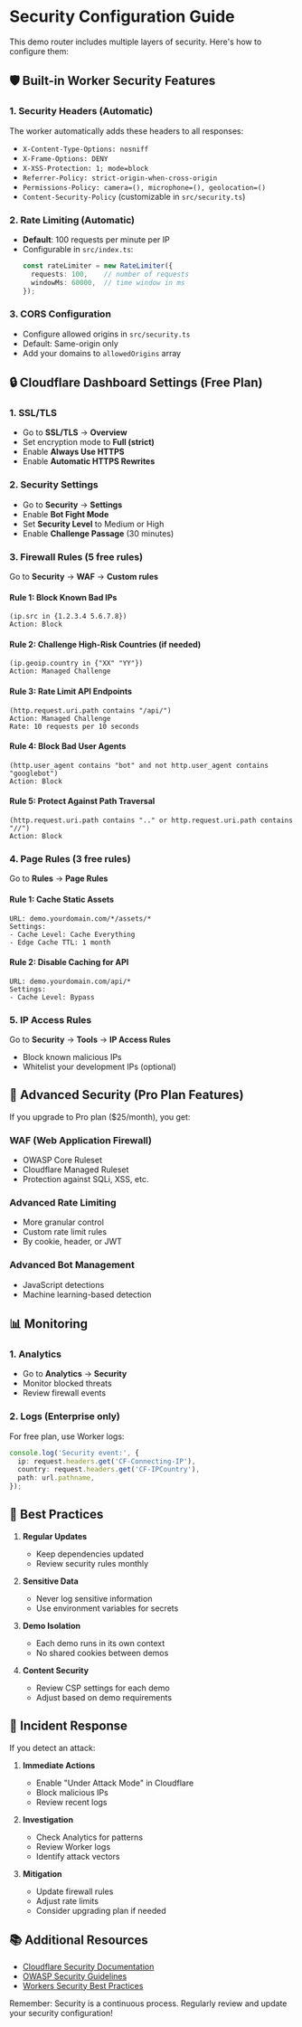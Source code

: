 # Security Configuration Guide

This demo router includes multiple layers of security. Here's how to configure them:

## 🛡️ Built-in Worker Security Features

### 1. Security Headers (Automatic)
The worker automatically adds these headers to all responses:
- `X-Content-Type-Options: nosniff`
- `X-Frame-Options: DENY`
- `X-XSS-Protection: 1; mode=block`
- `Referrer-Policy: strict-origin-when-cross-origin`
- `Permissions-Policy: camera=(), microphone=(), geolocation=()`
- `Content-Security-Policy` (customizable in `src/security.ts`)

### 2. Rate Limiting (Automatic)
- **Default**: 100 requests per minute per IP
- Configurable in `src/index.ts`:
  ```typescript
  const rateLimiter = new RateLimiter({
    requests: 100,    // number of requests
    windowMs: 60000,  // time window in ms
  });
  ```

### 3. CORS Configuration
- Configure allowed origins in `src/security.ts`
- Default: Same-origin only
- Add your domains to `allowedOrigins` array

## 🔒 Cloudflare Dashboard Settings (Free Plan)

### 1. SSL/TLS
- Go to **SSL/TLS** → **Overview**
- Set encryption mode to **Full (strict)**
- Enable **Always Use HTTPS**
- Enable **Automatic HTTPS Rewrites**

### 2. Security Settings
- Go to **Security** → **Settings**
- Enable **Bot Fight Mode**
- Set **Security Level** to Medium or High
- Enable **Challenge Passage** (30 minutes)

### 3. Firewall Rules (5 free rules)
Go to **Security** → **WAF** → **Custom rules**

#### Rule 1: Block Known Bad IPs
```
(ip.src in {1.2.3.4 5.6.7.8})
Action: Block
```

#### Rule 2: Challenge High-Risk Countries (if needed)
```
(ip.geoip.country in {"XX" "YY"})
Action: Managed Challenge
```

#### Rule 3: Rate Limit API Endpoints
```
(http.request.uri.path contains "/api/")
Action: Managed Challenge
Rate: 10 requests per 10 seconds
```

#### Rule 4: Block Bad User Agents
```
(http.user_agent contains "bot" and not http.user_agent contains "googlebot")
Action: Block
```

#### Rule 5: Protect Against Path Traversal
```
(http.request.uri.path contains ".." or http.request.uri.path contains "//")
Action: Block
```

### 4. Page Rules (3 free rules)
Go to **Rules** → **Page Rules**

#### Rule 1: Cache Static Assets
```
URL: demo.yourdomain.com/*/assets/*
Settings:
- Cache Level: Cache Everything
- Edge Cache TTL: 1 month
```

#### Rule 2: Disable Caching for API
```
URL: demo.yourdomain.com/api/*
Settings:
- Cache Level: Bypass
```

### 5. IP Access Rules
Go to **Security** → **Tools** → **IP Access Rules**
- Block known malicious IPs
- Whitelist your development IPs (optional)

## 🚀 Advanced Security (Pro Plan Features)

If you upgrade to Pro plan ($25/month), you get:

### WAF (Web Application Firewall)
- OWASP Core Ruleset
- Cloudflare Managed Ruleset
- Protection against SQLi, XSS, etc.

### Advanced Rate Limiting
- More granular control
- Custom rate limit rules
- By cookie, header, or JWT

### Advanced Bot Management
- JavaScript detections
- Machine learning-based detection

## 📊 Monitoring

### 1. Analytics
- Go to **Analytics** → **Security**
- Monitor blocked threats
- Review firewall events

### 2. Logs (Enterprise only)
For free plan, use Worker logs:
```typescript
console.log('Security event:', {
  ip: request.headers.get('CF-Connecting-IP'),
  country: request.headers.get('CF-IPCountry'),
  path: url.pathname,
});
```

## 🔑 Best Practices

1. **Regular Updates**
   - Keep dependencies updated
   - Review security rules monthly

2. **Sensitive Data**
   - Never log sensitive information
   - Use environment variables for secrets

3. **Demo Isolation**
   - Each demo runs in its own context
   - No shared cookies between demos

4. **Content Security**
   - Review CSP settings for each demo
   - Adjust based on demo requirements

## 🚨 Incident Response

If you detect an attack:

1. **Immediate Actions**
   - Enable "Under Attack Mode" in Cloudflare
   - Block malicious IPs
   - Review recent logs

2. **Investigation**
   - Check Analytics for patterns
   - Review Worker logs
   - Identify attack vectors

3. **Mitigation**
   - Update firewall rules
   - Adjust rate limits
   - Consider upgrading plan if needed

## 📚 Additional Resources

- [Cloudflare Security Documentation](https://developers.cloudflare.com/security/)
- [OWASP Security Guidelines](https://owasp.org/www-project-web-security-testing-guide/)
- [Workers Security Best Practices](https://developers.cloudflare.com/workers/platform/security/)

Remember: Security is a continuous process. Regularly review and update your security configuration!